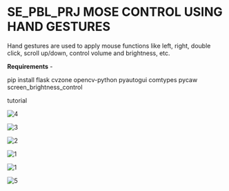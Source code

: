 # SE_PBL_PRJ MOSE CONTROL USING HAND GESTURES
Hand gestures are used to apply mouse functions like left, right, double click, scroll up/down, control volume and brightness, etc.


**Requirements** - 

pip install
flask
cvzone
opencv-python
pyautogui
comtypes
pycaw
screen_brightness_control


tutorial


![4](https://github.com/user-attachments/assets/ea13212e-0807-4e3e-93b0-d98c3a646716)


![3](https://github.com/user-attachments/assets/326b3ac2-a053-4b59-92f4-01972ebe0b74)


![2](https://github.com/user-attachments/assets/a1bd7150-1877-40ca-ab2f-d77dcc750a1c)


![1](https://github.com/user-attachments/assets/9d5b3630-c586-46e1-b39d-b6f3776abfe8)


![1](https://github.com/user-attachments/assets/f147a599-fbbf-4d63-be4c-f16265ebe392)


![5](https://github.com/user-attachments/assets/99cc1a38-45bf-41d6-a548-2760ab204394)

